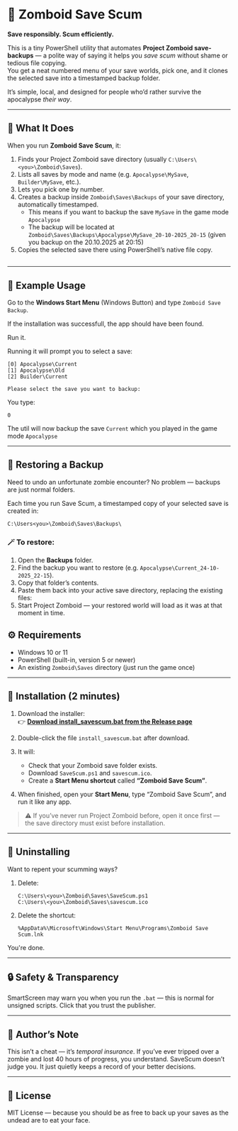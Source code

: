 # 💾 Zomboid Save Scum

**Save responsibly. Scum efficiently.**

This is a tiny PowerShell utility that automates **Project Zomboid save-backups** — a polite way of saying it helps you *save scum* without shame or tedious file copying.  
You get a neat numbered menu of your save worlds, pick one, and it clones the selected save into a timestamped backup folder.  

It’s simple, local, and designed for people who’d rather survive the apocalypse *their way*.

---

## 🧠 What It Does

When you run **Zomboid Save Scum**, it:

1. Finds your Project Zomboid save directory (usually `C:\Users\<you>\Zomboid\Saves`).
2. Lists all saves by mode and name (e.g. `Apocalypse\MySave`, `Builder\MySave`, etc.).
3. Lets you pick one by number.
4. Creates a backup inside `Zomboid\Saves\Backups` of your save directory, automatically timestamped.
   - This means if you want to backup the save `MySave` in the game mode `Apocalypse`
   - The backup will be located at `Zomboid\Saves\Backups\Apocalypse\MySave_20-10-2025_20-15` (given you backup on the 20.10.2025 at 20:15)
6. Copies the selected save there using PowerShell’s native file copy.

## 

---

## 🧩 Example Usage

Go to the **Windows Start Menu** (Windows Button) and type `Zomboid Save Backup`. 

If the installation was successfull, the app should have been found.

Run it.

Running it will prompt you to select a save:

```
[0] Apocalypse\Current
[1] Apocalypse\Old
[2] Builder\Current

Please select the save you want to backup: 
```

You type:

```
0
```

The util will now backup the save `Current` which you played in the game mode `Apocalypse`

---

## 🔁 Restoring a Backup

Need to undo an unfortunate zombie encounter? No problem — backups are just normal folders.

Each time you run Save Scum, a timestamped copy of your selected save is created in:

`C:\Users<you>\Zomboid\Saves\Backups\`

### 🪄 To restore:

1. Open the **Backups** folder.
2. Find the backup you want to restore (e.g. `Apocalypse\Current_24-10-2025_22-15`).
3. Copy that folder’s contents.
4. Paste them back into your active save directory, replacing the existing files:
5. Start Project Zomboid — your restored world will load as it was at that moment in time.

## ⚙️ Requirements

* Windows 10 or 11
* PowerShell (built-in, version 5 or newer)
* An existing `Zomboid\Saves` directory (just run the game once)

---

## 🚀 Installation (2 minutes)

1. Download the installer:  
   👉 [**Download install_savescum.bat from the Release page**](https://github.com/morkohl/project_zomboid_savescum/releases)

2. Double-click the file `install_savescum.bat` after download.

3. It will:
   - Check that your Zomboid save folder exists.  
   - Download `SaveScum.ps1` and `savescum.ico`.  
   - Create a **Start Menu shortcut** called **“Zomboid Save Scum”**.

4. When finished, open your **Start Menu**, type “Zomboid Save Scum”, and run it like any app.

> ⚠️ If you’ve never run Project Zomboid before, open it once first — the save directory must exist before installation.

---

## 🧹 Uninstalling

Want to repent your scumming ways?

1. Delete:

   ```
   C:\Users\<you>\Zomboid\Saves\SaveScum.ps1
   C:\Users\<you>\Zomboid\Saves\savescum.ico
   ```
2. Delete the shortcut:

   ```
   %AppData%\Microsoft\Windows\Start Menu\Programs\Zomboid Save Scum.lnk
   ```

You're done.

---

## 🔒 Safety & Transparency

SmartScreen may warn you when you run the `.bat` — this is normal for unsigned scripts. Click that you trust the publisher.

---

## 🧙 Author’s Note

This isn’t a cheat — it’s *temporal insurance*.
If you’ve ever tripped over a zombie and lost 40 hours of progress, you understand.
SaveScum doesn’t judge you. It just quietly keeps a record of your better decisions.

---

## 🪪 License

MIT License — because you should be as free to back up your saves as the undead are to eat your face.
